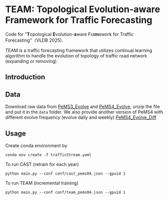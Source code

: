# TEAM: **T**opological **E**volution-**a**ware Fra**m**ework for Traffic Forecasting

Code for "**T**opological **E**volution-**a**ware Fra**m**ework for Traffic Forecasting"（VLDB 2025). 

TEAM is a traffic forecasting framework that utilizes continual learning algorithm to handle the evolution of topology of traffic road network (expanding or removing)

## Introduction


## Data

Download raw data from [PeMS3_Evolve](https://drive.google.com/file/d/1XZ3_a2SQNl_Bk-y5VQnZkvqgo6ww6PMT/view?usp=sharing) and [PeMS4_Evolve](https://drive.google.com/file/d/1O3aDKlYcW1mepG4H4NgUU4WHcM6T1-_M/view?usp=sharing), unzip the file and put it in the `data` folder. We also provide another version of PeMS4 with different evolve frequency (evolve daily and weekly) [PeMS4_Evolve_Diff](https://drive.google.com/file/d/1qz6q4-3otxvTTVqev6pxdYjCKL69Ny8z/view?usp=sharing)

## Usage
Create conda environment by
```
conda env create -f trafficStream.yaml
```

To run CAST (retrain for each year)
```
python main.py --conf conf/cast_pems04.json --gpuid 1
```

To run TEAM (incremental training)
```
python main.py --conf conf/team_pems04.json --gpuid 1
```
